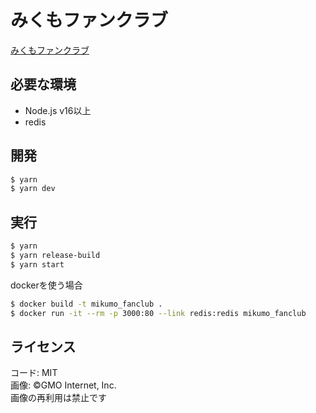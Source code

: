 みくもファンクラブ
===

[みくもファンクラブ](https://mikumo.abcang.net)

## 必要な環境
* Node.js v16以上
* redis

## 開発

```bash
$ yarn
$ yarn dev
```

## 実行

```bash
$ yarn
$ yarn release-build
$ yarn start
```

dockerを使う場合

```bash
$ docker build -t mikumo_fanclub .
$ docker run -it --rm -p 3000:80 --link redis:redis mikumo_fanclub
```

## ライセンス
コード: MIT  
画像: ©GMO Internet, Inc.  
画像の再利用は禁止です
